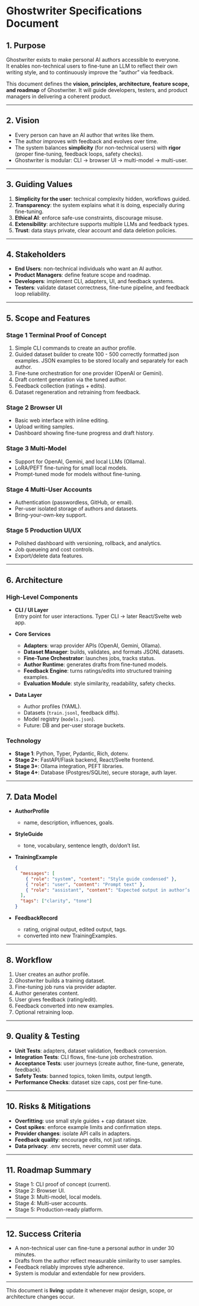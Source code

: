 # Ghostwriter Specifications Document

## 1. Purpose

Ghostwriter exists to make personal AI authors accessible to everyone.  
It enables non-technical users to fine-tune an LLM to reflect their own writing style, and to continuously improve the “author” via feedback.

This document defines the **vision, principles, architecture, feature scope, and roadmap** of Ghostwriter. It will guide developers, testers, and product managers in delivering a coherent product.

---

## 2. Vision

- Every person can have an AI author that writes like them.
- The author improves with feedback and evolves over time.
- The system balances **simplicity** (for non-technical users) with **rigor** (proper fine-tuning, feedback loops, safety checks).
- Ghostwriter is modular: CLI → browser UI → multi-model → multi-user.

---

## 3. Guiding Values

1. **Simplicity for the user**: technical complexity hidden, workflows guided.
2. **Transparency**: the system explains what it is doing, especially during fine-tuning.
3. **Ethical AI**: enforce safe-use constraints, discourage misuse.
4. **Extensibility**: architecture supports multiple LLMs and feedback types.
5. **Trust**: data stays private, clear account and data deletion policies.

---

## 4. Stakeholders

- **End Users**: non-technical individuals who want an AI author.
- **Product Managers**: define feature scope and roadmap.
- **Developers**: implement CLI, adapters, UI, and feedback systems.
- **Testers**: validate dataset correctness, fine-tune pipeline, and feedback loop reliability.

---

## 5. Scope and Features

### Stage 1 Terminal Proof of Concept

1. Simple CLI commands to create an author profile.
2. Guided dataset builder to create 100 - 500 correctly formatted json examples. JSON examples to be stored locally and separately for each author.
3. Fine-tune orchestration for one provider (OpenAI or Gemini).
4. Draft content generation via the tuned author.
5. Feedback collection (ratings + edits).
6. Dataset regeneration and retraining from feedback.

### Stage 2 Browser UI

- Basic web interface with inline editing.
- Upload writing samples.
- Dashboard showing fine-tune progress and draft history.

### Stage 3 Multi-Model

- Support for OpenAI, Gemini, and local LLMs (Ollama).
- LoRA/PEFT fine-tuning for small local models.
- Prompt-tuned mode for models without fine-tuning.

### Stage 4 Multi-User Accounts

- Authentication (passwordless, GitHub, or email).
- Per-user isolated storage of authors and datasets.
- Bring-your-own-key support.

### Stage 5 Production UI/UX

- Polished dashboard with versioning, rollback, and analytics.
- Job queueing and cost controls.
- Export/delete data features.

---

## 6. Architecture

### High-Level Components

- **CLI / UI Layer**  
  Entry point for user interactions. Typer CLI → later React/Svelte web app.

- **Core Services**

  - **Adapters**: wrap provider APIs (OpenAI, Gemini, Ollama).
  - **Dataset Manager**: builds, validates, and formats JSONL datasets.
  - **Fine-Tune Orchestrator**: launches jobs, tracks status.
  - **Author Runtime**: generates drafts from fine-tuned models.
  - **Feedback Engine**: turns ratings/edits into structured training examples.
  - **Evaluation Module**: style similarity, readability, safety checks.

- **Data Layer**
  - Author profiles (YAML).
  - Datasets (`train.jsonl`, feedback diffs).
  - Model registry (`models.json`).
  - Future: DB and per-user storage buckets.

### Technology

- **Stage 1**: Python, Typer, Pydantic, Rich, dotenv.
- **Stage 2+**: FastAPI/Flask backend, React/Svelte frontend.
- **Stage 3+**: Ollama integration, PEFT libraries.
- **Stage 4+**: Database (Postgres/SQLite), secure storage, auth layer.

---

## 7. Data Model

- **AuthorProfile**

  - name, description, influences, goals.

- **StyleGuide**

  - tone, vocabulary, sentence length, do/don’t list.

- **TrainingExample**

  ```json
  {
    "messages": [
      { "role": "system", "content": "Style guide condensed" },
      { "role": "user", "content": "Prompt text" },
      { "role": "assistant", "content": "Expected output in author’s style" }
    ],
    "tags": ["clarity", "tone"]
  }
  ```

- **FeedbackRecord**
  - rating, original output, edited output, tags.
  - converted into new TrainingExamples.

---

## 8. Workflow

1. User creates an author profile.
2. Ghostwriter builds a training dataset.
3. Fine-tuning job runs via provider adapter.
4. Author generates content.
5. User gives feedback (rating/edit).
6. Feedback converted into new examples.
7. Optional retraining loop.

---

## 9. Quality & Testing

- **Unit Tests**: adapters, dataset validation, feedback conversion.
- **Integration Tests**: CLI flows, fine-tune job orchestration.
- **Acceptance Tests**: user journeys (create author, fine-tune, generate, feedback).
- **Safety Tests**: banned topics, token limits, output length.
- **Performance Checks**: dataset size caps, cost per fine-tune.

---

## 10. Risks & Mitigations

- **Overfitting**: use small style guides + cap dataset size.
- **Cost spikes**: enforce example limits and confirmation steps.
- **Provider changes**: isolate API calls in adapters.
- **Feedback quality**: encourage edits, not just ratings.
- **Data privacy**: .env secrets, never commit user data.

---

## 11. Roadmap Summary

- Stage 1: CLI proof of concept (current).
- Stage 2: Browser UI.
- Stage 3: Multi-model, local models.
- Stage 4: Multi-user accounts.
- Stage 5: Production-ready platform.

---

## 12. Success Criteria

- A non-technical user can fine-tune a personal author in under 30 minutes.
- Drafts from the author reflect measurable similarity to user samples.
- Feedback reliably improves style adherence.
- System is modular and extendable for new providers.

---

This document is **living**: update it whenever major design, scope, or architecture changes occur.
